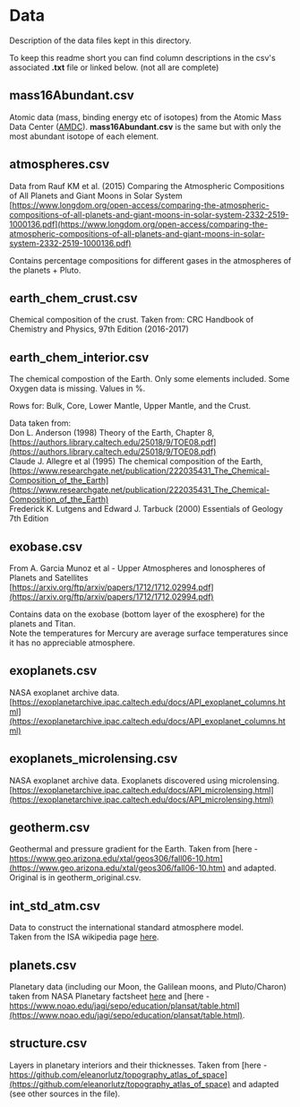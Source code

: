 # Data

Description of the data files kept in this directory.

To keep this readme short you can find column descriptions in the csv's associated **.txt** file or linked below. (not all are complete)

## mass16Abundant.csv

Atomic data (mass, binding energy etc of isotopes) from the Atomic Mass Data Center ([AMDC](http://amdc.impcas.ac.cn/filel.html)).
**mass16Abundant.csv** is the same but with only the most abundant isotope of each element.

## atmospheres.csv

Data from Rauf KM et al. (2015) Comparing the Atmospheric Compositions of All Planets and Giant Moons in Solar System [https://www.longdom.org/open-access/comparing-the-atmospheric-compositions-of-all-planets-and-giant-moons-in-solar-system-2332-2519-1000136.pdf](https://www.longdom.org/open-access/comparing-the-atmospheric-compositions-of-all-planets-and-giant-moons-in-solar-system-2332-2519-1000136.pdf) 

Contains percentage compositions for different gases in the atmospheres of the planets + Pluto.

## earth_chem_crust.csv

Chemical composition of the crust.
Taken from: CRC Handbook of Chemistry and Physics, 97th Edition (2016-2017)

## earth_chem_interior.csv

The chemical compostion of the Earth.
Only some elements included. Some Oxygen data is missing. Values in %.

Rows for: Bulk, Core, Lower Mantle, Upper Mantle, and the Crust.

Data taken from:  
Don L. Anderson (1998) Theory of the Earth, Chapter 8, [https://authors.library.caltech.edu/25018/9/TOE08.pdf](https://authors.library.caltech.edu/25018/9/TOE08.pdf)  
Claude J. Allegre et al (1995) The chemical composition of the Earth, [https://www.researchgate.net/publication/222035431_The_Chemical-Composition_of_the_Earth](https://www.researchgate.net/publication/222035431_The_Chemical-Composition_of_the_Earth)  
Frederick K. Lutgens and Edward J. Tarbuck (2000) Essentials of Geology 7th Edition

## exobase.csv

From A. Garcia Munoz et al - Upper Atmospheres and Ionospheres of Planets and Satellites [https://arxiv.org/ftp/arxiv/papers/1712/1712.02994.pdf](https://arxiv.org/ftp/arxiv/papers/1712/1712.02994.pdf)

Contains data on the exobase (bottom layer of the exosphere) for the planets and Titan.  
Note the temperatures for Mercury are average surface temperatures since it has no appreciable atmosphere.

## exoplanets.csv

NASA exoplanet archive data.
[https://exoplanetarchive.ipac.caltech.edu/docs/API_exoplanet_columns.html](https://exoplanetarchive.ipac.caltech.edu/docs/API_exoplanet_columns.html)

## exoplanets_microlensing.csv

NASA exoplanet archive data. Exoplanets discovered using microlensing.
[https://exoplanetarchive.ipac.caltech.edu/docs/API_microlensing.html](https://exoplanetarchive.ipac.caltech.edu/docs/API_microlensing.html)

## geotherm.csv

Geothermal and pressure gradient for the Earth. Taken from [here - https://www.geo.arizona.edu/xtal/geos306/fall06-10.htm](https://www.geo.arizona.edu/xtal/geos306/fall06-10.htm) and adapted. Original is in geotherm_original.csv.

## int_std_atm.csv

Data to construct the international standard atmosphere model.  
Taken from the ISA wikipedia page [here](https://en.wikipedia.org/wiki/International_Standard_Atmosphere).

## planets.csv

Planetary data (including our Moon, the Galilean moons, and Pluto/Charon) taken from NASA Planetary factsheet [here](https://nssdc.gsfc.nasa.gov/planetary/factsheet/) and [here - https://www.noao.edu/jagi/sepo/education/plansat/table.html](https://www.noao.edu/jagi/sepo/education/plansat/table.html).

## structure.csv

Layers in planetary interiors and their thicknesses.
Taken from [here - https://github.com/eleanorlutz/topography_atlas_of_space](https://github.com/eleanorlutz/topography_atlas_of_space) and adapted (see other sources in the file).
